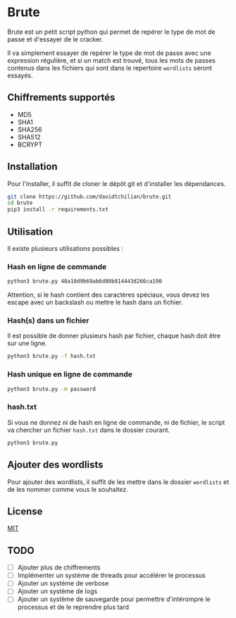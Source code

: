 # Brute

Brute est un petit script python qui permet de repérer le type de mot de passe et d'essayer de le cracker.

Il va simplement essayer de repérer le type de mot de passe avec une expression régulière, et si un match est trouvé, tous les mots de passes contenus dans les fichiers qui sont dans le repertoire `wordlists` seront essayés.

## Chiffrements supportés

- MD5
- SHA1
- SHA256
- SHA512
- BCRYPT


## Installation

Pour l'installer, il suffit de cloner le dépôt git et d'installer les dépendances.

```bash
git clone https://github.com/davidtchilian/brute.git
cd brute
pip3 install -r requirements.txt
```

## Utilisation

Il existe plusieurs utilisations possibles : 

### Hash en ligne de commande

```bash
python3 brute.py 48a10d9b69ab6d80b814443d266ca190
```

Attention, si le hash contient des caractères spéciaux, vous devez les escape avec un backslash ou mettre le hash dans un fichier.

### Hash(s) dans un fichier

Il est possible de donner plusieurs hash par fichier, chaque hash doit être sur une ligne.

```bash
python3 brute.py -f hash.txt
```

### Hash unique en ligne de commande

```bash
python3 brute.py -H password
```

### hash.txt

Si vous ne donnez ni de hash en ligne de commande, ni de fichier, le script va chercher un fichier `hash.txt` dans le dossier courant.

```bash
python3 brute.py
```

## Ajouter des wordlists

Pour ajouter des wordlists, il suffit de les mettre dans le dossier `wordlists` et de les nommer comme vous le souhaitez.


## License

[MIT](https://choosealicense.com/licenses/mit/)


## TODO

- [ ] Ajouter plus de chiffrements
- [ ] Implémenter un système de threads pour accélérer le processus
- [ ] Ajouter un système de verbose
- [ ] Ajouter un système de logs
- [ ] Ajouter un système de sauvegarde pour permettre d'intérompre le processus et de le reprendre plus tard 